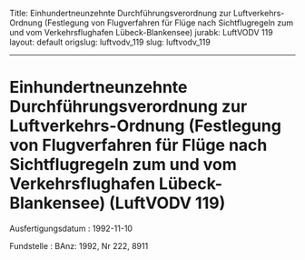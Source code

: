 Title: Einhundertneunzehnte Durchführungsverordnung zur Luftverkehrs-Ordnung (Festlegung
  von Flugverfahren für Flüge nach Sichtflugregeln zum und vom Verkehrsflughafen Lübeck-Blankensee)
jurabk: LuftVODV 119
layout: default
origslug: luftvodv_119
slug: luftvodv_119

---

# Einhundertneunzehnte Durchführungsverordnung zur Luftverkehrs-Ordnung (Festlegung von Flugverfahren für Flüge nach Sichtflugregeln zum und vom Verkehrsflughafen Lübeck-Blankensee) (LuftVODV 119)

Ausfertigungsdatum
:   1992-11-10

Fundstelle
:   BAnz: 1992, Nr 222, 8911

